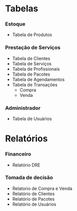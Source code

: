 # Tabelas
### Estoque
- Tabela de Produtos
### Prestação de Serviços
- Tabela de Clientes
- Tabela de Serviços
- Tabela de Profissionais
- Tabela de Pacotes
- Tabela de Agendamentos
- Tabela de Transações
  - Compra
  - Venda
### Administrador
- Tabela de Usuários

# Relatórios
### Financeiro
- Relatório DRE
### Tomada de decisão
- Relatorio de Compra e Venda
- Relatório de Clientes
- Relatório de Pacotes
- Relatório de Usuários
